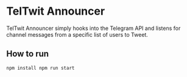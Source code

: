 # TelTwit Announcer

TelTwit Announcer simply hooks into the Telegram API and listens for channel messages from a specific list of users to
Tweet.

## How to run

`npm install
npm run start`

